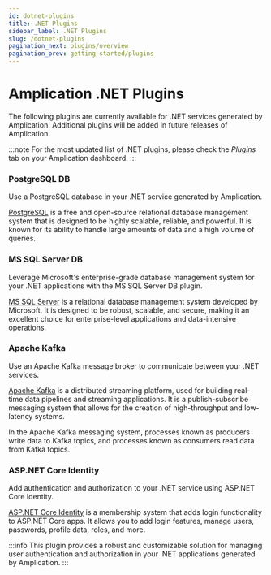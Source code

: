 ```yaml
---
id: dotnet-plugins
title: .NET Plugins
sidebar_label: .NET Plugins
slug: /dotnet-plugins
pagination_next: plugins/overview
pagination_prev: getting-started/plugins
---
```


# Amplication .NET Plugins

The following plugins are currently available for .NET services generated by Amplication.
Additional plugins will be added in future releases of Amplication.

:::note
For the most updated list of .NET plugins, please check the _Plugins_ tab on your Amplication dashboard.
:::

### PostgreSQL DB

Use a PostgreSQL database in your .NET service generated by Amplication.

[PostgreSQL](https://github.com/amplication/plugins/tree/master/plugins/db-postgres) is a free and open-source relational database management system that is designed to be highly scalable, reliable, and powerful. It is known for its ability to handle large amounts of data and a high volume of queries.

### MS SQL Server DB

Leverage Microsoft's enterprise-grade database management system for your .NET applications with the MS SQL Server DB plugin.

[MS SQL Server](https://github.com/amplication/plugins/tree/master/plugins/db-sqlserver) is a relational database management system developed by Microsoft. It is designed to be robust, scalable, and secure, making it an excellent choice for enterprise-level applications and data-intensive operations.

### Apache Kafka

Use an Apache Kafka message broker to communicate between your .NET services.

[Apache Kafka](https://github.com/amplication/plugins/tree/master/plugins/broker-kafka) is a distributed streaming platform, used for building real-time data pipelines and streaming applications. It is a publish-subscribe messaging system that allows for the creation of high-throughput and low-latency systems.

In the Apache Kafka messaging system, processes known as producers write data to Kafka topics, and processes known as consumers read data from Kafka topics.

### ASP.NET Core Identity

Add authentication and authorization to your .NET service using ASP.NET Core Identity.

[ASP.NET Core Identity](https://github.com/amplication/plugins/tree/master/plugins/dotnet-auth-core-identity) is a membership system that adds login functionality to ASP.NET Core apps. It allows you to add login features, manage users, passwords, profile data, roles, and more.

:::info
This plugin provides a robust and customizable solution for managing user authentication and authorization in your .NET applications generated by Amplication.
:::